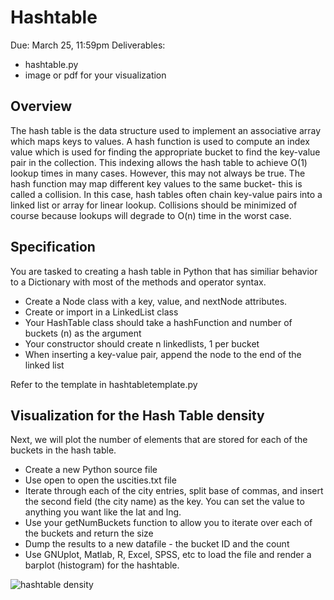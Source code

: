 # Hashtable

Due: March 25, 11:59pm
Deliverables: 
+ hashtable.py
+ image or pdf for your visualization

## Overview

The hash table is the data structure used to implement an associative array which
maps keys to values. A hash function is used to compute an index value which is used for
finding the appropriate bucket to find the key-value pair in the collection.
This indexing allows the hash table to achieve O(1) lookup times in many cases.
However, this may not always be true.  The hash function may map
different key values to the same bucket- this is called a collision. In this
case, hash tables often chain key-value pairs into a linked list or array for
linear lookup. Collisions should be minimized of course because lookups will
degrade to O(n) time in the worst case.

## Specification

You are tasked to creating a hash table in Python that has similiar behavior to
a Dictionary with most of the methods and operator syntax. 

+ Create a Node class with a key, value, and nextNode attributes.
+ Create or import in a LinkedList class 
+ Your HashTable class should take a hashFunction and number of buckets (n) as the argument
+ Your constructor should create n linkedlists, 1 per bucket
+ When inserting a key-value pair, append the node to the end of the linked list

Refer to the template in hashtabletemplate.py

## Visualization for the Hash Table density

Next, we will plot the number of elements that are stored for each of the buckets in the hash table. 

+ Create a new Python source file
+ Use open to open the uscities.txt file
+ Iterate through each of the city entries, split base of commas, and insert the second field (the city name) as the key. You can set the value to anything you want like the lat and lng.
+ Use your getNumBuckets function to allow you to iterate over each of the buckets and return the size
+ Dump the results to a new datafile - the bucket ID and the count
+ Use GNUplot, Matlab, R, Excel, SPSS, etc to load the file and render a barplot (histogram) for the hashtable.

![hashtable density](https://raw.github.com/rfdickerson/CS241/master/A4/output.png "Hash Table Density")



